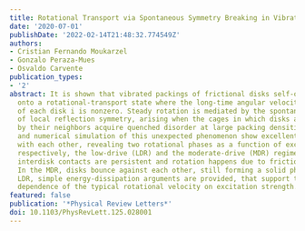 ```yaml
---
title: Rotational Transport via Spontaneous Symmetry Breaking in Vibrated Disk Packings
date: '2020-07-01'
publishDate: '2022-02-14T21:48:32.774549Z'
authors:
- Cristian Fernando Moukarzel
- Gonzalo Peraza-Mues
- Osvaldo Carvente
publication_types:
- '2'
abstract: It is shown that vibrated packings of frictional disks self-organize cooperatively
  onto a rotational-transport state where the long-time angular velocity ¯$ømega$i
  of each disk i is nonzero. Steady rotation is mediated by the spontaneous breaking
  of local reflection symmetry, arising when the cages in which disks are constrained
  by their neighbors acquire quenched disorder at large packing densities. Experiments
  and numerical simulation of this unexpected phenomenon show excellent agreement
  with each other, revealing two rotational phases as a function of excitation intensity,
  respectively, the low-drive (LDR) and the moderate-drive (MDR) regimes. In the LDR,
  interdisk contacts are persistent and rotation happens due to frictional sliding.
  In the MDR, disks bounce against each other, still forming a solid phase. In the
  LDR, simple energy-dissipation arguments are provided, that support the observed
  dependence of the typical rotational velocity on excitation strength.
featured: false
publication: '*Physical Review Letters*'
doi: 10.1103/PhysRevLett.125.028001
---
```



